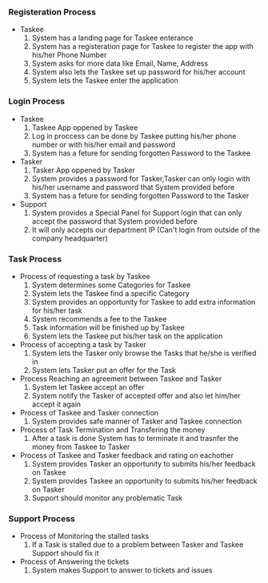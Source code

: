 ### Registeration Process

+ Taskee
  1. System has a landing page for Taskee enterance
  2. System has a registeration page for Taskee to register the app with his/her Phone Number
  3. System asks for more data like Email, Name, Address 
  4. System also lets the Taskee set up password for his/her account
  5. System lets the Taskee enter the application

### Login Process

+ Taskee
  1. Taskee App oppened by Taskee
  2. Log in proccess can be done by Taskee putting his/her phone number or with his/her email and password
  3. System has a feture for sending forgotten Password to the Taskee
+ Tasker
  1. Tasker App oppened by Tasker
  2. System provides a password for Tasker,Tasker can only login with his/her username and password that System provided before
  3. System has a feture for sending forgotten Password to the Tasker
+ Support
  1. System provides a Special Panel for Support login that can only accept the password that System provided before 
  2. It will only accepts our department IP (Can't login from outside of the company headquarter)

### Task Process

+ Process of requesting a task by Taskee
  1. System determines some Categories for Taskee
  2. System lets the Taskee find a specific Category
  3. System provides an opportunity for Taskee to add extra information for his/her task
  4. System recommends a fee to the Taskee
  5. Task information will be finished up by Taskee
  6. System lets the Taskee put his/her task on the application
+ Process of accepting a task by Tasker
  1. System lets the Tasker only browse the Tasks that he/she is verified in
  2. System lets Tasker put an offer for the Task
+ Process Reaching an agreement between Taskee and Tasker
  1. System let Taskee accept an offer 
  2. System notify the Tasker of accepted offer and also let him/her accept it again
+ Process of Taskee and Tasker connection
  1. System provides safe manner of Tasker and Taskee connection
+ Process of Task Termination and Transfering the money
  1. After a task is done System has to terminate it and trasnfer the money from Taskee to Tasker
+ Process of Taskee and Tasker feedback and rating on eachother
  1. System provides Tasker an opportunity to submits his/her feedback on Taskee
  2. System provides Taskee an opportunity to submits his/her feedback on Tasker
  3. Support should monitor any problematic Task

### Support Process

+ Process of Monitoring the stalled tasks
  1. If a Task is stalled due to a problem between Tasker and Taskee Support should fix it
+ Process of Answering the tickets
  1. System makes Support to answer to tickets and issues
